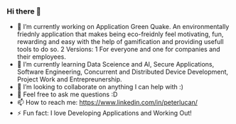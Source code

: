 ### Hi there 👋

- 🔭 I’m currently working on Application Green Quake. An environmentally friednly application that makes being eco-freidnly feel motivating, fun, rewarding and easy with the help       of gamification and providing usefull tools to do so. 2 Versions: 1 For everyone and one for companies and their employees.
- 🌱 I’m currently learning Data Sceience and AI, Secure Applications, Software Engineering, Concurrent and Distributed Device Development, Project Work and Entrepreunership.
- 👯 I’m looking to collaborate on anything I can help with :)
- 💬 Feel free to ask me questions :D
- 📫 How to reach me: https://www.linkedin.com/in/peterlucan/
- ⚡ Fun fact: I love Developing Applications and Working Out!
